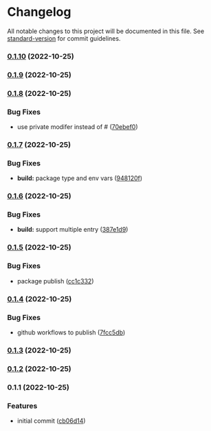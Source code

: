 # Changelog

All notable changes to this project will be documented in this file. See [standard-version](https://github.com/conventional-changelog/standard-version) for commit guidelines.

### [0.1.10](https://github.com/sohailalam2/abu/compare/v0.1.9...v0.1.10) (2022-10-25)

### [0.1.9](https://github.com/sohailalam2/abu/compare/v0.1.8...v0.1.9) (2022-10-25)

### [0.1.8](https://github.com/sohailalam2/abu/compare/v0.1.7...v0.1.8) (2022-10-25)

### Bug Fixes

- use private modifer instead of # ([70ebef0](https://github.com/sohailalam2/abu/commit/70ebef0463b96a07c2d83c404f0b82dc8cec4faa))

### [0.1.7](https://github.com/sohailalam2/abu/compare/v0.1.6...v0.1.7) (2022-10-25)

### Bug Fixes

- **build:** package type and env vars ([948120f](https://github.com/sohailalam2/abu/commit/948120fbeb23841ea145c7c28122f00ef29f730a))

### [0.1.6](https://github.com/sohailalam2/abu/compare/v0.1.5...v0.1.6) (2022-10-25)

### Bug Fixes

- **build:** support multiple entry ([387e1d9](https://github.com/sohailalam2/abu/commit/387e1d959555a781e875acb42bddaf97b549cb0c))

### [0.1.5](https://github.com/sohailalam2/abu/compare/v0.1.4...v0.1.5) (2022-10-25)

### Bug Fixes

- package publish ([cc1c332](https://github.com/sohailalam2/abu/commit/cc1c3320cbbfa50c6e2865aa16a308a7d75044fc))

### [0.1.4](https://github.com/sohailalam2/abu/compare/v0.1.3...v0.1.4) (2022-10-25)

### Bug Fixes

- github workflows to publish ([7fcc5db](https://github.com/sohailalam2/abu/commit/7fcc5db4718fe4738f391b68b6ca2bdafdfce524))

### [0.1.3](https://github.com/sohailalam2/abu/compare/v0.1.2...v0.1.3) (2022-10-25)

### [0.1.2](https://github.com/sohailalam2/abu/compare/v0.1.1...v0.1.2) (2022-10-25)

### 0.1.1 (2022-10-25)

### Features

- initial commit ([cb06d14](https://github.com/sohailalam2/abu/commit/cb06d14f950567878e14345a637b5f559017da79))
